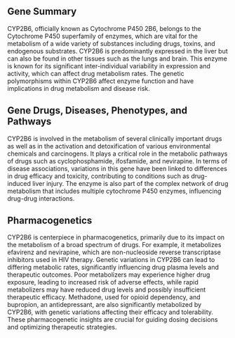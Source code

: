 ## Gene Summary
CYP2B6, officially known as Cytochrome P450 2B6, belongs to the Cytochrome P450 superfamily of enzymes, which are vital for the metabolism of a wide variety of substances including drugs, toxins, and endogenous substrates. CYP2B6 is predominantly expressed in the liver but can also be found in other tissues such as the lungs and brain. This enzyme is known for its significant inter-individual variability in expression and activity, which can affect drug metabolism rates. The genetic polymorphisms within CYP2B6 affect enzyme function and have implications in drug metabolism and disease risk.

## Gene Drugs, Diseases, Phenotypes, and Pathways
CYP2B6 is involved in the metabolism of several clinically important drugs as well as in the activation and detoxification of various environmental chemicals and carcinogens. It plays a critical role in the metabolic pathways of drugs such as cyclophosphamide, ifosfamide, and nevirapine. In terms of disease associations, variations in this gene have been linked to differences in drug efficacy and toxicity, contributing to conditions such as drug-induced liver injury. The enzyme is also part of the complex network of drug metabolism that includes multiple cytochrome P450 enzymes, influencing drug-drug interactions.

## Pharmacogenetics
CYP2B6 is centerpiece in pharmacogenetics, primarily due to its impact on the metabolism of a broad spectrum of drugs. For example, it metabolizes efavirenz and nevirapine, which are non-nucleoside reverse transcriptase inhibitors used in HIV therapy. Genetic variations in CYP2B6 can lead to differing metabolic rates, significantly influencing drug plasma levels and therapeutic outcomes. Poor metabolizers may experience higher drug exposure, leading to increased risk of adverse effects, while rapid metabolizers may have reduced drug levels and possibly insufficient therapeutic efficacy. Methadone, used for opioid dependency, and bupropion, an antidepressant, are also significantly metabolized by CYP2B6, with genetic variations affecting their efficacy and tolerability. These pharmacogenetic insights are crucial for guiding dosing decisions and optimizing therapeutic strategies.